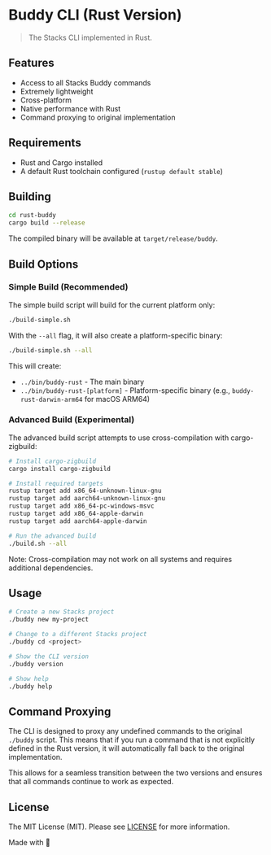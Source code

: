 # Buddy CLI (Rust Version)

> The Stacks CLI implemented in Rust.

## Features

- Access to all Stacks Buddy commands
- Extremely lightweight
- Cross-platform
- Native performance with Rust
- Command proxying to original implementation

## Requirements

- Rust and Cargo installed
- A default Rust toolchain configured (`rustup default stable`)

## Building

```bash
cd rust-buddy
cargo build --release
```

The compiled binary will be available at `target/release/buddy`.

## Build Options

### Simple Build (Recommended)

The simple build script will build for the current platform only:

```bash
./build-simple.sh
```

With the `--all` flag, it will also create a platform-specific binary:

```bash
./build-simple.sh --all
```

This will create:

- `../bin/buddy-rust` - The main binary
- `../bin/buddy-rust-[platform]` - Platform-specific binary (e.g., `buddy-rust-darwin-arm64` for macOS ARM64)

### Advanced Build (Experimental)

The advanced build script attempts to use cross-compilation with cargo-zigbuild:

```bash
# Install cargo-zigbuild
cargo install cargo-zigbuild

# Install required targets
rustup target add x86_64-unknown-linux-gnu
rustup target add aarch64-unknown-linux-gnu
rustup target add x86_64-pc-windows-msvc
rustup target add x86_64-apple-darwin
rustup target add aarch64-apple-darwin

# Run the advanced build
./build.sh --all
```

Note: Cross-compilation may not work on all systems and requires additional dependencies.

## Usage

```bash
# Create a new Stacks project
./buddy new my-project

# Change to a different Stacks project
./buddy cd <project>

# Show the CLI version
./buddy version

# Show help
./buddy help
```

## Command Proxying

The CLI is designed to proxy any undefined commands to the original `./buddy` script. This means that if you run a command that is not explicitly defined in the Rust version, it will automatically fall back to the original implementation.

This allows for a seamless transition between the two versions and ensures that all commands continue to work as expected.

## License

The MIT License (MIT). Please see [LICENSE](https://github.com/stacksjs/stacks/tree/main/LICENSE.md) for more information.

Made with 💙
